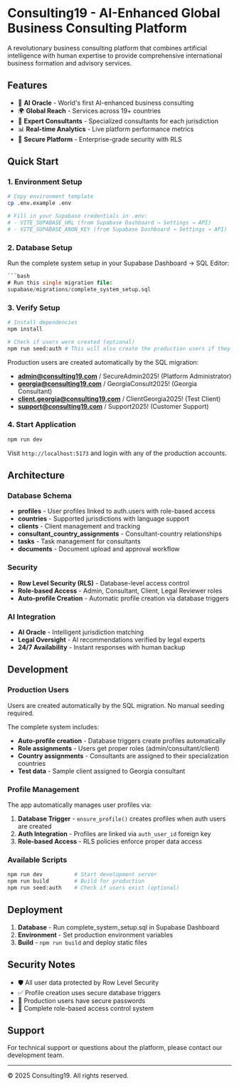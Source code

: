 # Consulting19 - AI-Enhanced Global Business Consulting Platform

A revolutionary business consulting platform that combines artificial intelligence with human expertise to provide comprehensive international business formation and advisory services.

## Features

- 🤖 **AI Oracle** - World's first AI-enhanced business consulting
- 🌍 **Global Reach** - Services across 19+ countries
- 👥 **Expert Consultants** - Specialized consultants for each jurisdiction
- 📊 **Real-time Analytics** - Live platform performance metrics
- 🔐 **Secure Platform** - Enterprise-grade security with RLS

## Quick Start

### 1. Environment Setup

```bash
# Copy environment template
cp .env.example .env

# Fill in your Supabase credentials in .env:
# - VITE_SUPABASE_URL (from Supabase Dashboard → Settings → API)
# - VITE_SUPABASE_ANON_KEY (from Supabase Dashboard → Settings → API)
```

### 2. Database Setup

Run the complete system setup in your Supabase Dashboard → SQL Editor:
```sql
```bash
# Run this single migration file:
supabase/migrations/complete_system_setup.sql
```

### 3. Verify Setup

```bash
# Install dependencies
npm install

# Check if users were created (optional)
npm run seed:auth # This will also create the production users if they don't exist
```


Production users are created automatically by the SQL migration:
- **admin@consulting19.com** / SecureAdmin2025! (Platform Administrator)
- **georgia@consulting19.com** / GeorgiaConsult2025! (Georgia Consultant)
- **client.georgia@consulting19.com** / ClientGeorgia2025! (Test Client)
- **support@consulting19.com** / Support2025! (Customer Support)

### 4. Start Application

```bash
npm run dev
```

Visit `http://localhost:5173` and login with any of the production accounts.

## Architecture

### Database Schema

- **profiles** - User profiles linked to auth.users with role-based access
- **countries** - Supported jurisdictions with language support
- **clients** - Client management and tracking
- **consultant_country_assignments** - Consultant-country relationships
- **tasks** - Task management for consultants
- **documents** - Document upload and approval workflow

### Security

- **Row Level Security (RLS)** - Database-level access control
- **Role-based Access** - Admin, Consultant, Client, Legal Reviewer roles
- **Auto-profile Creation** - Automatic profile creation via database triggers

### AI Integration

- **AI Oracle** - Intelligent jurisdiction matching
- **Legal Oversight** - AI recommendations verified by legal experts
- **24/7 Availability** - Instant responses with human backup

## Development

### Production Users

Users are created automatically by the SQL migration. No manual seeding required.

The complete system includes:
- **Auto-profile creation** - Database triggers create profiles automatically
- **Role assignments** - Users get proper roles (admin/consultant/client)
- **Country assignments** - Consultants are assigned to their specialization countries
- **Test data** - Sample client assigned to Georgia consultant

### Profile Management

The app automatically manages user profiles via:

1. **Database Trigger** - `ensure_profile()` creates profiles when auth users are created
2. **Auth Integration** - Profiles are linked via `auth_user_id` foreign key
3. **Role-based Access** - RLS policies enforce proper data access

### Available Scripts

```bash
npm run dev          # Start development server
npm run build        # Build for production
npm run seed:auth    # Check if users exist (optional)
```

## Deployment

1. **Database** - Run complete_system_setup.sql in Supabase Dashboard
2. **Environment** - Set production environment variables
3. **Build** - `npm run build` and deploy static files

## Security Notes

- 🛡️ All user data protected by Row Level Security
- ✅ Profile creation uses secure database triggers
- 🔐 Production users have secure passwords
- 👥 Complete role-based access control system

## Support

For technical support or questions about the platform, please contact our development team.

---

© 2025 Consulting19. All rights reserved.